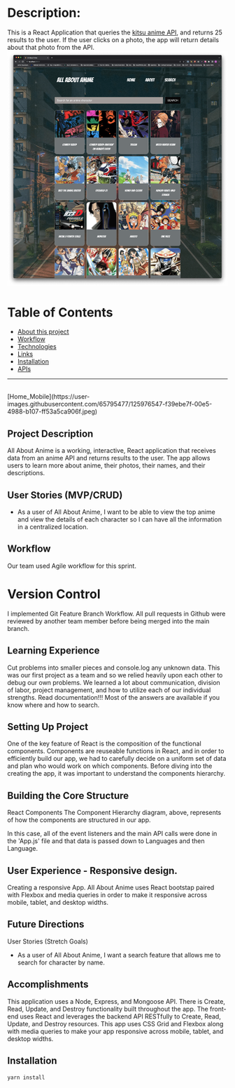 # Description:

This is a React Application that queries the [kitsu anime API](https://kitsu.docs.apiary.io/#), and returns 25 results to the user. If the user clicks on a photo, the app will return details about that photo from the API. ![Screen Shot 2021-07-02 at 7 50 09 AM](https://github.com/CrowdedAstronaut/all-about-anime/blob/main/src/assets/images/all-about-anime.png)

# Table of Contents

- [About this project](#about)
- [Workflow](#workflow)
- [Technologies](#technologies)
- [Links](#links)
- [Installation](#install)
- [APIs](#apis)

<hr />
<br />
[Home_Mobile](https://user-images.githubusercontent.com/65795477/125976547-f39ebe7f-00e5-4988-b107-ff53a5ca906f.jpeg)

## Project Description

All About Anime is a working, interactive, React application that receives data from an anime API and returns results to the user. The app allows users to learn more about anime, their photos, their names, and their descriptions.

## User Stories (MVP/CRUD)

- As a user of All About Anime, I want to be able to view the top anime and view the details of each character so I can have all the information in a centralized location.

## Workflow

Our team used Agile workflow for this sprint.

# Version Control

I implemented Git Feature Branch Workflow. All pull requests in Github were reviewed by another team member before being merged into the main branch.

## Learning Experience

Cut problems into smaller pieces and console.log any unknown data. This was our first project as a team and so we relied heavily upon each other to debug our own problems. We learned a lot about communication, division of labor, project management, and how to utilize each of our individual strengths. Read documentation!!! Most of the answers are available if you know where and how to search.

## Setting Up Project

One of the key feature of React is the composition of the functional components. Components are reuseable functions in React, and in order to efficiently build our app, we had to carefully decide on a uniform set of data and plan who would work on which components. Before diving into the creating the app, it was important to understand the components hierarchy.

## Building the Core Structure

React Components
The Component Hierarchy diagram, above, represents of how the components are structured in our app.

In this case, all of the event listeners and the main API calls were done in the 'App.js' file and that data is passed down to Languages and then Language.

## User Experience - Responsive design.

Creating a responsive App. All About Anime uses React bootstap paired with Flexbox and media queries in order to make it responsive across mobile, tablet, and desktop widths.

## Future Directions

User Stories (Stretch Goals)

- As a user of All About Anime, I want a search feature that allows me to search for character by name.

## Accomplishments

This application uses a Node, Express, and Mongoose API. There is Create, Read, Update, and Destroy functionality built throughout the app. The front-end uses React and leverages the backend API RESTfully to Create, Read, Update, and Destroy resources. This app uses CSS Grid and Flexbox along with media queries to make your app responsive across mobile, tablet, and desktop widths.

## Installation

```
yarn install

```
